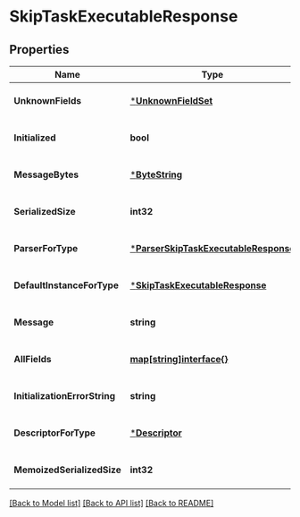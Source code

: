 # SkipTaskExecutableResponse

## Properties
Name | Type | Description | Notes
------------ | ------------- | ------------- | -------------
**UnknownFields** | [***UnknownFieldSet**](UnknownFieldSet.md) |  | [optional] [default to null]
**Initialized** | **bool** |  | [optional] [default to null]
**MessageBytes** | [***ByteString**](ByteString.md) |  | [optional] [default to null]
**SerializedSize** | **int32** |  | [optional] [default to null]
**ParserForType** | [***ParserSkipTaskExecutableResponse**](ParserSkipTaskExecutableResponse.md) |  | [optional] [default to null]
**DefaultInstanceForType** | [***SkipTaskExecutableResponse**](SkipTaskExecutableResponse.md) |  | [optional] [default to null]
**Message** | **string** |  | [optional] [default to null]
**AllFields** | [**map[string]interface{}**](interface{}.md) |  | [optional] [default to null]
**InitializationErrorString** | **string** |  | [optional] [default to null]
**DescriptorForType** | [***Descriptor**](Descriptor.md) |  | [optional] [default to null]
**MemoizedSerializedSize** | **int32** |  | [optional] [default to null]

[[Back to Model list]](../README.md#documentation-for-models) [[Back to API list]](../README.md#documentation-for-api-endpoints) [[Back to README]](../README.md)

